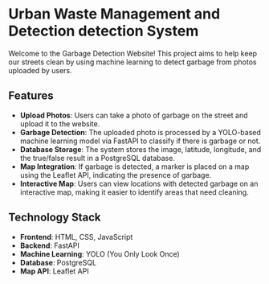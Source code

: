 # Urban Waste Management and Detection detection System

Welcome to the Garbage Detection Website! This project aims to help keep our streets clean by using machine learning to detect garbage from photos uploaded by users.

## Features

- **Upload Photos**: Users can take a photo of garbage on the street and upload it to the website.
- **Garbage Detection**: The uploaded photo is processed by a YOLO-based machine learning model via FastAPI to classify if there is garbage or not.
- **Database Storage**: The system stores the image, latitude, longitude, and the true/false result in a PostgreSQL database.
- **Map Integration**: If garbage is detected, a marker is placed on a map using the Leaflet API, indicating the presence of garbage.
- **Interactive Map**: Users can view locations with detected garbage on an interactive map, making it easier to identify areas that need cleaning.

## Technology Stack

- **Frontend**: HTML, CSS, JavaScript
- **Backend**: FastAPI
- **Machine Learning**: YOLO (You Only Look Once)
- **Database**: PostgreSQL
- **Map API**: Leaflet API
